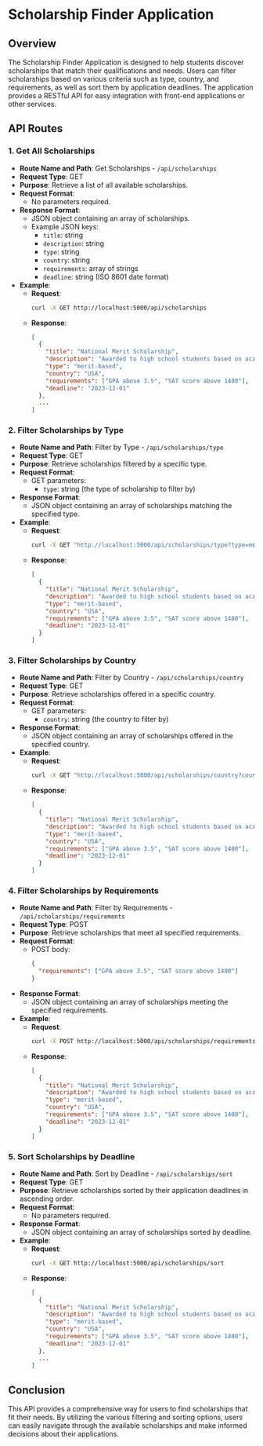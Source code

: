 # Scholarship Finder Application

## Overview
The Scholarship Finder Application is designed to help students discover scholarships that match their qualifications and needs. Users can filter scholarships based on various criteria such as type, country, and requirements, as well as sort them by application deadlines. The application provides a RESTful API for easy integration with front-end applications or other services.

## API Routes

### 1. Get All Scholarships
- **Route Name and Path**: Get Scholarships - `/api/scholarships`
- **Request Type**: GET
- **Purpose**: Retrieve a list of all available scholarships.
- **Request Format**: 
  - No parameters required.
- **Response Format**: 
  - JSON object containing an array of scholarships.
  - Example JSON keys:
    - `title`: string
    - `description`: string
    - `type`: string
    - `country`: string
    - `requirements`: array of strings
    - `deadline`: string (ISO 8601 date format)
- **Example**:
  - **Request**: 
    ```bash
    curl -X GET http://localhost:5000/api/scholarships
    ```
  - **Response**:
    ```json
    [
      {
        "title": "National Merit Scholarship",
        "description": "Awarded to high school students based on academic achievement.",
        "type": "merit-based",
        "country": "USA",
        "requirements": ["GPA above 3.5", "SAT score above 1400"],
        "deadline": "2023-12-01"
      },
      ...
    ]
    ```

### 2. Filter Scholarships by Type
- **Route Name and Path**: Filter by Type - `/api/scholarships/type`
- **Request Type**: GET
- **Purpose**: Retrieve scholarships filtered by a specific type.
- **Request Format**: 
  - GET parameters:
    - `type`: string (the type of scholarship to filter by)
- **Response Format**: 
  - JSON object containing an array of scholarships matching the specified type.
- **Example**:
  - **Request**: 
    ```bash
    curl -X GET "http://localhost:5000/api/scholarships/type?type=merit-based"
    ```
  - **Response**:
    ```json
    [
      {
        "title": "National Merit Scholarship",
        "description": "Awarded to high school students based on academic achievement.",
        "type": "merit-based",
        "country": "USA",
        "requirements": ["GPA above 3.5", "SAT score above 1400"],
        "deadline": "2023-12-01"
      }
    ]
    ```

### 3. Filter Scholarships by Country
- **Route Name and Path**: Filter by Country - `/api/scholarships/country`
- **Request Type**: GET
- **Purpose**: Retrieve scholarships offered in a specific country.
- **Request Format**: 
  - GET parameters:
    - `country`: string (the country to filter by)
- **Response Format**: 
  - JSON object containing an array of scholarships offered in the specified country.
- **Example**:
  - **Request**: 
    ```bash
    curl -X GET "http://localhost:5000/api/scholarships/country?country=USA"
    ```
  - **Response**:
    ```json
    [
      {
        "title": "National Merit Scholarship",
        "description": "Awarded to high school students based on academic achievement.",
        "type": "merit-based",
        "country": "USA",
        "requirements": ["GPA above 3.5", "SAT score above 1400"],
        "deadline": "2023-12-01"
      }
    ]
    ```

### 4. Filter Scholarships by Requirements
- **Route Name and Path**: Filter by Requirements - `/api/scholarships/requirements`
- **Request Type**: POST
- **Purpose**: Retrieve scholarships that meet all specified requirements.
- **Request Format**: 
  - POST body:
    ```json
    {
      "requirements": ["GPA above 3.5", "SAT score above 1400"]
    }
    ```
- **Response Format**: 
  - JSON object containing an array of scholarships meeting the specified requirements.
- **Example**:
  - **Request**: 
    ```bash
    curl -X POST http://localhost:5000/api/scholarships/requirements -H "Content-Type: application/json" -d '{"requirements": ["GPA above 3.5", "SAT score above 1400"]}'
    ```
  - **Response**:
    ```json
    [
      {
        "title": "National Merit Scholarship",
        "description": "Awarded to high school students based on academic achievement.",
        "type": "merit-based",
        "country": "USA",
        "requirements": ["GPA above 3.5", "SAT score above 1400"],
        "deadline": "2023-12-01"
      }
    ]
    ```

### 5. Sort Scholarships by Deadline
- **Route Name and Path**: Sort by Deadline - `/api/scholarships/sort`
- **Request Type**: GET
- **Purpose**: Retrieve scholarships sorted by their application deadlines in ascending order.
- **Request Format**: 
  - No parameters required.
- **Response Format**: 
  - JSON object containing an array of scholarships sorted by deadline.
- **Example**:
  - **Request**: 
    ```bash
    curl -X GET http://localhost:5000/api/scholarships/sort
    ```
  - **Response**:
    ```json
    [
      {
        "title": "National Merit Scholarship",
        "description": "Awarded to high school students based on academic achievement.",
        "type": "merit-based",
        "country": "USA",
        "requirements": ["GPA above 3.5", "SAT score above 1400"],
        "deadline": "2023-12-01"
      },
      ...
    ]
    ```

## Conclusion
This API provides a comprehensive way for users to find scholarships that fit their needs. By utilizing the various filtering and sorting options, users can easily navigate through the available scholarships and make informed decisions about their applications.

